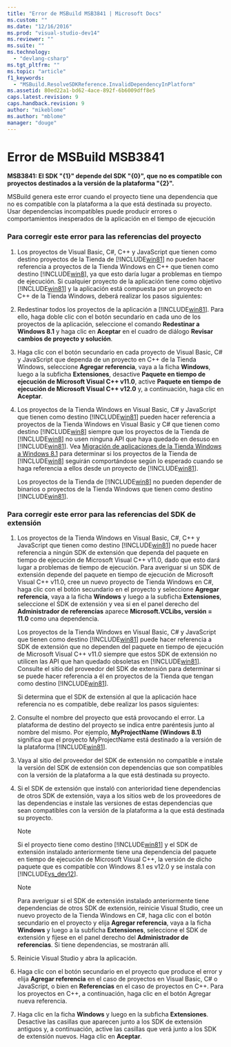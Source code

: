 ```yaml
---
title: "Error de MSBuild MSB3841 | Microsoft Docs"
ms.custom: ""
ms.date: "12/16/2016"
ms.prod: "visual-studio-dev14"
ms.reviewer: ""
ms.suite: ""
ms.technology: 
  - "devlang-csharp"
ms.tgt_pltfrm: ""
ms.topic: "article"
f1_keywords: 
  - "MSBuild.ResolveSDKReference.InvalidDependencyInPlatform"
ms.assetid: 80ed22a1-bd62-4ace-892f-6b6009dff8e5
caps.latest.revision: 9
caps.handback.revision: 9
author: "mikeblome"
ms.author: "mblome"
manager: "douge"
---
```

# Error de MSBuild MSB3841
**MSB3841: El SDK "{1}" depende del SDK "{0}", que no es compatible con proyectos destinados a la versión de la plataforma "{2}".**  
  
 MSBuild genera este error cuando el proyecto tiene una dependencia que no es compatible con la plataforma a la que está destinada su proyecto.  Usar dependencias incompatibles puede producir errores o comportamientos inesperados de la aplicación en el tiempo de ejecución  
  
### Para corregir este error para las referencias del proyecto  
  
1.  Los proyectos de Visual Basic, C\#, C\+\+ y JavaScript que tienen como destino proyectos de la Tienda de [!INCLUDE[win81](../misc/includes/win81_md.md)] no pueden hacer referencia a proyectos de la Tienda Windows en C\+\+ que tienen como destino [!INCLUDE[win8](../build/includes/win8_md.md)], ya que esto daría lugar a problemas en tiempo de ejecución.  Si cualquier proyecto de la aplicación tiene como objetivo [!INCLUDE[win81](../misc/includes/win81_md.md)] y la aplicación está compuesta por un proyecto en C\+\+ de la Tienda Windows, deberá realizar los pasos siguientes:  
  
2.  Redestinar todos los proyectos de la aplicación a [!INCLUDE[win81](../misc/includes/win81_md.md)].  Para ello, haga doble clic con el botón secundario en cada uno de los proyectos de la aplicación, seleccione el comando **Redestinar a Windows 8.1** y haga clic en **Aceptar** en el cuadro de diálogo **Revisar cambios de proyecto y solución**.  
  
3.  Haga clic con el botón secundario en cada proyecto de Visual Basic, C\# y JavaScript que dependa de un proyecto en C\+\+ de la Tienda Windows, seleccione **Agregar referencia**, vaya a la ficha **Windows**, luego a la subficha **Extensiones**, desactive **Paquete en tiempo de ejecución de Microsoft Visual C\+\+ v11.0**, active **Paquete en tiempo de ejecución de Microsoft Visual C\+\+ v12.0** y, a continuación, haga clic en **Aceptar**.  
  
4.  Los proyectos de la Tienda Windows en Visual Basic, C\# y JavaScript que tienen como destino [!INCLUDE[win81](../misc/includes/win81_md.md)] pueden hacer referencia a proyectos de la Tienda Windows en Visual Basic y C\#  que tienen como destino [!INCLUDE[win8](../build/includes/win8_md.md)] siempre que los proyectos de la Tienda de [!INCLUDE[win8](../build/includes/win8_md.md)] no usen ninguna API que haya quedado en desuso en [!INCLUDE[win81](../misc/includes/win81_md.md)].  Vea [Migración de aplicaciones de la Tienda Windows a Windows 8.1](http://msdn.microsoft.com/library/windows/apps/dn263113.aspx) para determinar si los proyectos de la Tienda de [!INCLUDE[win8](../build/includes/win8_md.md)] seguirán comportándose según lo esperado cuando se haga referencia a ellos desde un proyecto de [!INCLUDE[win81](../misc/includes/win81_md.md)].  
  
     Los proyectos de la Tienda de [!INCLUDE[win8](../build/includes/win8_md.md)] no pueden depender de binarios o proyectos de la Tienda Windows que tienen como destino [!INCLUDE[win81](../misc/includes/win81_md.md)].  
  
### Para corregir este error para las referencias del SDK de extensión  
  
1.  Los proyectos de la Tienda Windows en Visual Basic, C\#, C\+\+ y JavaScript que tienen como destino [!INCLUDE[win81](../misc/includes/win81_md.md)] no puede hacer referencia a ningún SDK de extensión que dependa del paquete en tiempo de ejecución de Microsoft Visual C\+\+ v11.0, dado que esto dará lugar a problemas de tiempo de ejecución.  Para averiguar si un SDK de extensión depende del paquete en tiempo de ejecución de Microsoft Visual C\+\+ v11.0, cree un nuevo proyecto de Tienda Windows en C\#, haga clic con el botón secundario en el proyecto y seleccione **Agregar referencia**, vaya a la ficha **Windows** y luego a la subficha **Extensiones**, seleccione el SDK de extensión y vea si en el panel derecho del **Administrador de referencias** aparece **Microsoft.VCLibs, versión \= 11.0** como una dependencia.  
  
     Los proyectos de la Tienda Windows en Visual Basic, C\# y JavaScript que tienen como destino [!INCLUDE[win81](../misc/includes/win81_md.md)] puede hacer referencia a SDK de extensión que no dependen del paquete en tiempo de ejecución de Microsoft Visual C\+\+ v11.0 siempre que estos SDK de extensión no utilicen las API que han quedado obsoletas en [!INCLUDE[win81](../misc/includes/win81_md.md)].  Consulte el sitio del proveedor del SDK de extensión para determinar si se puede hacer referencia a él en proyectos de la Tienda que tengan como destino [!INCLUDE[win81](../misc/includes/win81_md.md)].  
  
     Si determina que el SDK de extensión al que la aplicación hace referencia no es compatible, debe realizar los pasos siguientes:  
  
2.  Consulte el nombre del proyecto que está provocando el error.  La plataforma de destino del proyecto se indica entre paréntesis junto al nombre del mismo.  Por ejemplo, **MyProjectName \(Windows 8.1\)** significa que el proyecto MyProjectName está destinado a la versión de la plataforma [!INCLUDE[win81](../misc/includes/win81_md.md)].  
  
3.  Vaya al sitio del proveedor del SDK de extensión no compatible e instale la versión del SDK de extensión con dependencias que son compatibles con la versión de la plataforma a la que está destinada su proyecto.  
  
4.  Si el SDK de extensión que instaló con anterioridad tiene dependencias de otros SDK de extensión, vaya a los sitios web de los proveedores de las dependencias e instale las versiones de estas dependencias que sean compatibles con la versión de la plataforma a la que está destinada su proyecto.  
  
    > [!NOTE]
    >  Si el proyecto tiene como destino [!INCLUDE[win81](../misc/includes/win81_md.md)] y el SDK de extensión instalado anteriormente tiene una dependencia del paquete en tiempo de ejecución de Microsoft Visual C\+\+, la versión de dicho paquete que es compatible con Windows 8.1 es v12.0 y se instala con [!INCLUDE[vs_dev12](../atl-mfc-shared/includes/vs_dev12_md.md)].  
  
    > [!NOTE]
    >  Para averiguar si el SDK de extensión instalado anteriormente tiene dependencias de otros SDK de extensión, reinicie Visual Studio, cree un nuevo proyecto de la Tienda Windows en C\#, haga clic con el botón secundario en el proyecto y elija **Agregar referencia**, vaya a la ficha **Windows** y luego a la subficha **Extensiones**, seleccione el SDK de extensión y fíjese en el panel derecho del **Administrador de referencias**.  Si tiene dependencias, se mostrarán allí.  
  
5.  Reinicie Visual Studio y abra la aplicación.  
  
6.  Haga clic con el botón secundario en el proyecto que produce el error y elija **Agregar referencia** en el caso de proyectos en Visual Basic, C\# o JavaScript, o bien en **Referencias** en el caso de proyectos en C\+\+.  Para los proyectos en C\+\+, a continuación, haga clic en el botón Agregar nueva referencia.  
  
7.  Haga clic en la ficha **Windows** y luego en la subficha **Extensiones**.  Desactive las casillas que aparecen junto a los SDK de extensión antiguos y, a continuación, active las casillas que verá junto a los SDK de extensión nuevos.  Haga clic en **Aceptar**.